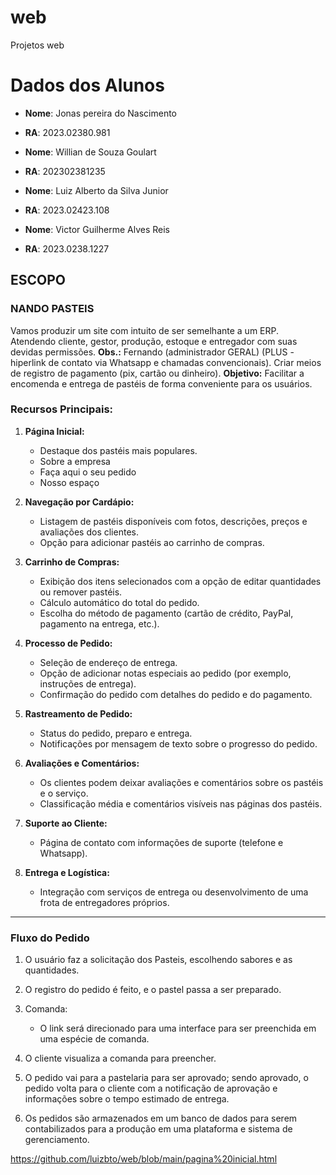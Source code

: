 # web
Projetos web
# Dados dos Alunos
- **Nome**: Jonas pereira do Nascimento 
- **RA**: 2023.02380.981

- **Nome**: Willian de Souza Goulart 
- **RA**: 202302381235

- **Nome**: Luiz Alberto da Silva Junior
- **RA**: 2023.02423.108

- **Nome**: Victor Guilherme Alves Reis
- **RA**: 2023.0238.1227

## ESCOPO
### NANDO PASTEIS
Vamos produzir um site com intuito de ser semelhante a um ERP.
Atendendo cliente, gestor, produção, estoque e entregador com suas devidas permissões.
**Obs.:** Fernando (administrador GERAL)
(PLUS - hiperlink de contato via Whatsapp e chamadas convencionais).
Criar meios de registro de pagamento (pix, cartão ou dinheiro).
**Objetivo:** Facilitar a encomenda e entrega de pastéis de forma conveniente para os usuários.

### Recursos Principais:

1. **Página Inicial:**
    - Destaque dos pastéis mais populares.
    - Sobre a empresa
    - Faça aqui o seu pedido
    - Nosso espaço

2. **Navegação por Cardápio:**
    - Listagem de pastéis disponíveis com fotos, descrições, preços e avaliações dos clientes.
    - Opção para adicionar pastéis ao carrinho de compras.

3. **Carrinho de Compras:**
    - Exibição dos itens selecionados com a opção de editar quantidades ou remover pastéis.
    - Cálculo automático do total do pedido.
    - Escolha do método de pagamento (cartão de crédito, PayPal, pagamento na entrega, etc.).

4. **Processo de Pedido:**
    - Seleção de endereço de entrega.
    - Opção de adicionar notas especiais ao pedido (por exemplo, instruções de entrega).
    - Confirmação do pedido com detalhes do pedido e do pagamento.

5. **Rastreamento de Pedido:**
    - Status do pedido, preparo e entrega.
    - Notificações por mensagem de texto sobre o progresso do pedido.

6. **Avaliações e Comentários:**
    - Os clientes podem deixar avaliações e comentários sobre os pastéis e o serviço.
    - Classificação média e comentários visíveis nas páginas dos pastéis.

7. **Suporte ao Cliente:**
    - Página de contato com informações de suporte (telefone e Whatsapp).

8. **Entrega e Logística:**
    - Integração com serviços de entrega ou desenvolvimento de uma frota de entregadores próprios.

---

### Fluxo do Pedido
1. O usuário faz a solicitação dos Pasteis, escolhendo sabores e as quantidades.

2. O registro do pedido é feito, e o pastel passa a ser preparado.

3. Comanda:
    - O link será direcionado para uma interface para ser preenchida em uma espécie de comanda.

4. O cliente visualiza a comanda para preencher.

5. O pedido vai para a pastelaria para ser aprovado; sendo aprovado, o pedido volta para o cliente com a notificação de aprovação e informações sobre o tempo estimado de entrega.

6. Os pedidos são armazenados em um banco de dados para serem contabilizados para a produção em uma plataforma e sistema de gerenciamento.


https://github.com/luizbto/web/blob/main/pagina%20inicial.html
